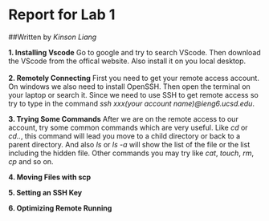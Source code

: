 # Report for Lab 1

##Written by *Kinson Liang*


**1. Installing Vscode**
Go to google and try to search VScode. Then download the VScode from the offical website. Also install it on you local desktop.
<br />
<br />
**2. Remotely Connecting**
First you need to get your remote access account. On windows we also need to install OpenSSH. Then open the terminal on your laptop or search it. Since we need to use SSH to get remote access so try to type in the command *ssh xxx(your account name)@ieng6.ucsd.edu*.

**3. Trying Some Commands**
After we are on the remote access to our account, try some common commands which are very useful. Like *cd* or *cd..*, this command will lead you move to a child directory or back to a parent directory. And also *ls* or *ls -a* will show the list of the file or the list including the hidden file. Other commands you may try like *cat*, *touch*, *rm*, *cp* and so on.


**4. Moving Files with scp**


**5. Setting an SSH Key**


**6. Optimizing Remote Running**
